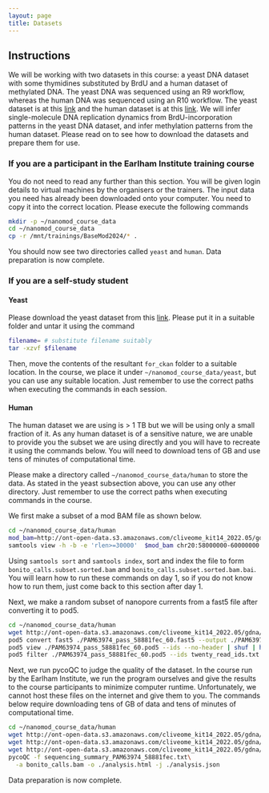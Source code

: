 ```yaml
---
layout: page
title: Datasets
---
```


## Instructions

We will be working with two datasets in this course: a yeast DNA dataset
with some thymidines substituted by BrdU and a human dataset of
methylated DNA. The yeast DNA was sequenced using an R9 workflow,
whereas the human DNA was sequenced using an R10 workflow.
The yeast dataset is at this [link](https://ckan.earlham.ac.uk/dataset/nat-meth-2019-subset-for-nanomod-course)
and the human dataset is at this [link](https://labs.epi2me.io/cliveome_5mc_cfdna_celldna/).
We will infer single-molecule DNA replication dynamics from BrdU-incorporation patterns in
the yeast DNA dataset, and infer methylation patterns from the human dataset.
Please read on to see how to download the datasets and prepare them for use.

### If you are a participant in the Earlham Institute training course

You do not need to read any further than this section.
You will be given login details to virtual machines by the organisers or the trainers.
The input data you need has already been downloaded onto your computer.
You need to copy it into the correct location.
Please execute the following commands

```bash
mkdir -p ~/nanomod_course_data
cd ~/nanomod_course_data
cp -r /mnt/trainings/BaseMod2024/* .
```

You should now see two directories called `yeast` and `human`.
Data preparation is now complete.

### If you are a self-study student

#### Yeast

Please download the yeast dataset from this
[link](https://ckan.earlham.ac.uk/dataset/nat-meth-2019-subset-for-nanomod-course).
Please put it in a suitable folder and untar it using the command 

```bash
filename= # substitute filename suitably
tar -xzvf $filename
```

Then, move the contents of the resultant `for_ckan` folder to a suitable location.
In the course, we place it under `~/nanomod_course_data/yeast`, but you
can use any suitable location.
Just remember to use the correct paths when executing the commands in each session.

#### Human

The human dataset we are using is > 1 TB but we will be using only a small fraction of it.
As any human dataset is of a sensitive nature, we are unable to provide you the subset
we are using directly and you will have to recreate it using the commands below.
You will need to download tens of GB and use tens of minutes of computational time.

Please make a directory called `~/nanomod_course_data/human` to store the data.
As stated in the yeast subsection above, you can use any other directory.
Just remember to use the correct paths when executing commands in the course.

We first make a subset of a mod BAM file as shown below.
```bash
cd ~/nanomod_course_data/human
mod_bam=http://ont-open-data.s3.amazonaws.com/cliveome_kit14_2022.05/gdna/basecalls/PAM63974/bonito_calls.bam
samtools view -h -b -e 'rlen>=30000'  $mod_bam chr20:58000000-60000000  > bonito_calls.subset.bam
```

Using `samtools sort` and `samtools index`,
sort and index the file to form `bonito_calls.subset.sorted.bam` and `bonito_calls.subset.sorted.bam.bai`.
You will learn how to run these commands on day 1, so if you do not know how to run them,
just come back to this section after day 1.

Next, we make a random subset of nanopore currents from a fast5 file after converting it to pod5.

```bash
cd ~/nanomod_course_data/human
wget http://ont-open-data.s3.amazonaws.com/cliveome_kit14_2022.05/gdna/flowcells/ONLA29134/20220510_1127_5H_PAM63974_a5e7a202/fast5_pass/PAM63974_pass_58881fec_60.fast5
pod5 convert fast5 ./PAM63974_pass_58881fec_60.fast5 --output ./PAM63974_pass_58881fec_60.pod5
pod5 view ./PAM63974_pass_58881fec_60.pod5 --ids --no-header | shuf | head -n 20 > twenty_read_ids.txt
pod5 filter ./PAM63974_pass_58881fec_60.pod5 --ids twenty_read_ids.txt --output ./PAM63974_pass_58881fec_60.twenty_random_reads.pod5
```

Next, we run pycoQC to judge the quality of the dataset.
In the course run by the Earlham Institute, we run the program ourselves and
give the results to the course participants to minimize computer runtime.
Unfortunately, we cannot host these files on the internet and give them to you.
The commands below require downloading tens of GB of data
and tens of minutes of computational time.

```bash
cd ~/nanomod_course_data/human
wget http://ont-open-data.s3.amazonaws.com/cliveome_kit14_2022.05/gdna/flowcells/ONLA29134/20220510_1127_5H_PAM63974_a5e7a202/sequencing_summary_PAM63974_58881fec.txt
wget http://ont-open-data.s3.amazonaws.com/cliveome_kit14_2022.05/gdna/basecalls/PAM63974/bonito_calls.bam 
wget http://ont-open-data.s3.amazonaws.com/cliveome_kit14_2022.05/gdna/basecalls/PAM63974/bonito_calls.bam.bai 
pycoQC -f sequencing_summary_PAM63974_58881fec.txt\
  -a bonito_calls.bam -o ./analysis.html -j ./analysis.json
```

Data preparation is now complete.